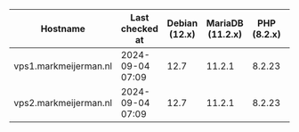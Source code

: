 | Hostname              | Last checked at  | Debian (12.x) | MariaDB (11.2.x) | PHP (8.2.x) | Nginx (1.25.x) | Composer (2.6.x) | RabbitMQ (3.12.x) | Erlang (26) |
|-----------------------|------------------|---------------|------------------|-------------|----------------|------------------|-------------------|-------------|
| vps1.markmeijerman.nl | 2024-09-04 07:09 | 12.7 | 11.2.1 | 8.2.23 | 1.26.2 | 2.7.8 |  |  |
| vps2.markmeijerman.nl | 2024-09-04 07:09 | 12.7 | 11.2.1 | 8.2.23 | 1.26.2 | 2.7.8 |  |  |
